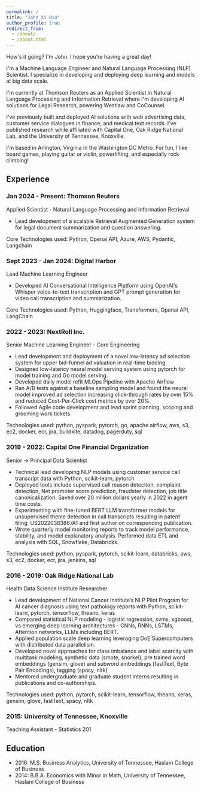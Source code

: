 ```yaml
---
permalink: /
title: "John Xi Qiu"
author_profile: true
redirect_from: 
  - /about/
  - /about.html
---
```


How's it going? I'm John. I hope you're having a great day!

I'm a Machine Language Engineer and Natural Language Processing (NLP) Scientist. I specialize in developing and deploying deep learning and models at big data scale.

I'm currently at Thomson Reuters as an Applied Scientist in Natural Language Processing and Information Retrieval where I'm developing AI solutions for Legal Research, powering Westlaw and CoCounsel.

I've previously built and deployed AI solutions with web advertising data, customer service dialogues in finance, and medical text records. I've published research while affiliated with Capital One, Oak Ridge National Lab, and the University of Tennessee, Knoxville.

I'm based in Arlington, Virginia in the Washington DC Metro. For fun, I like board games, playing guitar or violin, powerlifting, and especially rock climbing!

## Experience
### Jan 2024 - Present: Thomson Reuters
Applied Scientist - Natural Language Processing and Information Retrieval
* Lead development of a scalable Retrieval Augmented Generation system for legal document summarization and question answering.

Core Technologies used: Python, Openai API, Azure, AWS, Pydantic, Langchain

### Sept 2023 - Jan 2024: Digital Harbor
Lead Machine Learning Engineer
* Developed AI Conversational Intelligence Platform using OpenAI's Whisper voice-to-text transcription and GPT prompt generation for video call transcription and summarization.

Core Technologies used: Python, Huggingface, Transformers, Openai API, LangChain

### 2022 - 2023: NextRoll Inc.
Senior Machine Learning Engineer - Core Engineering
* Lead development and deployment of a novel low-latency ad selection system for upper bid-funnel ad valuation in real-time bidding.
* Designed low-latency neural model serving system using pytorch for model training and Go model serving.
* Developed daily model refit MLOps Pipeline with Apache Airflow
* Ran A/B tests against a baseline sampling model and found the neural model improved ad selection increasing click-through rates by over 15% and reduced Cost-Per-Click cost metrics by over 20%.
* Followed Agile code development and lead sprint planning, scoping and grooming work tickets.

Technologies used: python, pyspark, pytorch, go, apache airflow, aws, s3, ec2, docker, ecr, jira, buildkite, datadog, pagerduty, sql

### 2019 - 2022: Capital One Financial Organization
Senior -> Principal Data Scientist
* Technical lead developing NLP models using customer service call transcript data with Python, scikit-learn, pytorch 
* Deployed tools include supervised call reason detection, complaint detection, Net promoter score prediction, fraudster detection, job title canonicalization. Saved over 20 million dollars yearly in 2022 in agent time costs.
* Experimenting with fine-tuned BERT LLM transformer models for unsupervised theme detection in call transcripts resulting in patent filing: US20220383867A1 and first author on corresponding publication.
* Wrote quarterly model monitoring reports to track model performance, stability, and model explanatory analysis. Performed data ETL and analysis with SQL, Snowflake, Databricks.

Technologies used: python, pyspark, pytorch, scikit-learn, databricks, aws, s3, ec2, docker, ecr, jira, jenkins, sql

### 2016 - 2019: Oak Ridge National Lab
Health Data Science Institute Researcher
* Lead development of National Cancer Institute’s NLP Pilot Program for AI cancer diagnosis using text pathology reports with Python, scikit-learn, pytorch, tensorflow, theano, keras
* Compared statistical NLP modeling - logistic regression, svms, xgboost, vs emerging deep learning architectures - CNNs, RNNs, LSTMs, Attention networks, LLMs including BERT.
* Applied population scale deep learning leveraging DoE Supercomputers with distributed data parallelism.
* Developed novel approaches for class imbalance and label scarcity with multitask modeling, synthetic data (smote, snorkel), pre trained word embeddings (gensim, glove) and subword embeddings (fastText, Byte Pair Encodings), tagging (spacy, nltk)
* Mentored undergraduate and graduate student interns resulting in publications and co-authorships.

Technologies used: python, pytorch, scikit-learn, tensorflow, theano, keras, gensim, glove, fastText, spacy, nltk

### 2015: University of Tennessee, Knoxville
Teaching Assistant - Statistics 201

## Education
* 2016: M.S. Business Analytics, University of Tennessee, Haslam College of Business
* 2014: B.B.A. Economics with Minor in Math, University of Tennessee, Haslam College of Business
